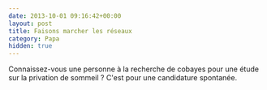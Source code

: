 ```yaml
---
date: 2013-10-01 09:16:42+00:00
layout: post
title: Faisons marcher les réseaux
category: Papa
hidden: true
---
```


Connaissez-vous une personne à la recherche de cobayes pour une étude sur la privation de sommeil ? C'est pour une candidature spontanée.
